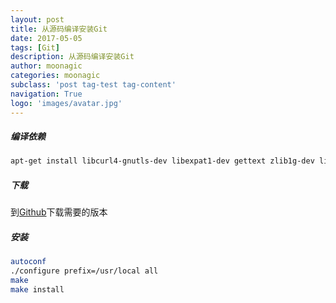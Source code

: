 ```yaml
---
layout: post
title: 从源码编译安装Git
date: 2017-05-05
tags: [Git]
description: 从源码编译安装Git
author: moonagic
categories: moonagic
subclass: 'post tag-test tag-content'
navigation: True
logo: 'images/avatar.jpg'
---
```


##### 编译依赖
```bash
apt-get install libcurl4-gnutls-dev libexpat1-dev gettext zlib1g-dev libssl-dev
```
##### 下载
到[Github](https://github.com/git/git/releases)下载需要的版本
##### 安装
```bash
autoconf
./configure prefix=/usr/local all
make
make install
```
